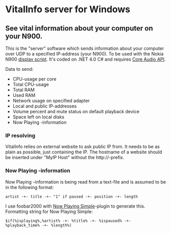 ﻿# VitalInfo server for Windows

## See vital information about your computer on your N900.
This is the "server" software which sends information about your computer over UDP to a specified IP-address (your N900).
To be used with the Nokia N900 [display script](https://github.com/Logima/vinfo-display).
It's coded on .NET 4.0 C# and requires [Core Audio API](http://www.codeproject.com/Articles/18520/Vista-Core-Audio-API-Master-Volume-Control).

Data to send:
* CPU-usage per core
* Total CPU-usage
* Total RAM
* Used RAM
* Network usage on specified adapter
* Local and public IP-addresses
* Volume percent and mute status on default playback device
* Space left on local disks
* Now Playing -information

### IP resolving
VitalInfo relies on external website to ask public IP from. It needs to be as plain as possible, just containing the IP.
The hostname of a website should be inserted under "MyIP Host" without the http://-prefix.

### Now Playing -information
Now Playing -information is being read from a text-file and is assumed to be in the following format:

    artist -+- title -+- "1" if paused -+- position -+- length

I use foobar2000 with [Now Playing Simple](http://skipyrich.com/wiki/Foobar2000:Now_Playing_Simple)-plugin to generate this.
Formatting string for Now Playing Simple:

    $if(%isplaying%,%artist% -+- %title% -+- %ispaused% -+- %playback_time% -+- %length%)
